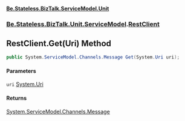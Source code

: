 #### [Be.Stateless.BizTalk.ServiceModel.Unit](README.md 'README')
### [Be.Stateless.BizTalk.Unit.ServiceModel](Be.Stateless.BizTalk.Unit.ServiceModel.md 'Be.Stateless.BizTalk.Unit.ServiceModel').[RestClient](RestClient.md 'Be.Stateless.BizTalk.Unit.ServiceModel.RestClient')

## RestClient.Get(Uri) Method

```csharp
public System.ServiceModel.Channels.Message Get(System.Uri uri);
```
#### Parameters

<a name='Be.Stateless.BizTalk.Unit.ServiceModel.RestClient.Get(System.Uri).uri'></a>

`uri` [System.Uri](https://docs.microsoft.com/en-us/dotnet/api/System.Uri 'System.Uri')

#### Returns
[System.ServiceModel.Channels.Message](https://docs.microsoft.com/en-us/dotnet/api/System.ServiceModel.Channels.Message 'System.ServiceModel.Channels.Message')